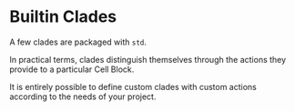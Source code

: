 # Builtin Clades

A few clades are packaged with `std`.

In practical terms, clades distinguish themselves through the
actions they provide to a particular Cell Block.

It is entirely possible to define custom clades with custom
actions according to the needs of your project.
